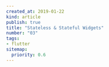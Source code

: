 ```yaml
---
created_at: 2019-01-22
kind: article
publish: true
title: "Stateless & Stateful Widgets"
number: "03"
tags:
- flutter 
sitemap:
  priority: 0.6
---
```


